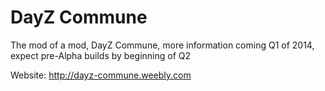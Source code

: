 DayZ Commune
============

The mod of a mod, DayZ Commune, more information coming Q1 of 2014, expect pre-Alpha builds by beginning of Q2

Website: http://dayz-commune.weebly.com

